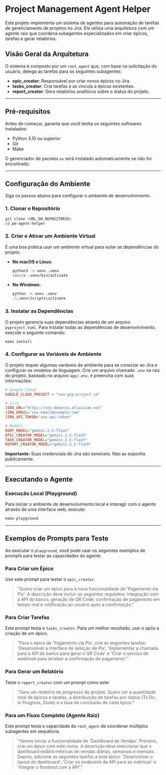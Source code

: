 # Project Management Agent Helper

Este projeto implementa um sistema de agentes para automação de tarefas de gerenciamento de projetos no Jira. Ele utiliza uma arquitetura com um agente raiz que coordena subagentes especializados em criar épicos, tarefas e gerar relatórios.

## Visão Geral da Arquitetura

O sistema é composto por um `root_agent` que, com base na solicitação do usuário, delega as tarefas para os seguintes subagentes:

  * **epic\_creator**: Responsável por criar novos épicos no Jira.
  * **tasks\_creator**: Cria tarefas e as vincula a épicos existentes.
  * **report\_creator**: Gera relatórios analíticos sobre o status do projeto.

-----

## Pré-requisitos

Antes de começar, garanta que você tenha os seguintes softwares instalados:

  * Python 3.10 ou superior
  * Git
  * Make

O gerenciador de pacotes `uv` será instalado automaticamente se não for encontrado.

-----

## Configuração do Ambiente

Siga os passos abaixo para configurar o ambiente de desenvolvimento.

### 1\. Clonar o Repositório

```bash
git clone <URL_DO_REPOSITORIO>
cd pm-agent-helper
```

### 2\. Criar e Ativar um Ambiente Virtual

É uma boa prática usar um ambiente virtual para isolar as dependências do projeto.

  * **No macOS e Linux:**

    ```bash
    python3 -m venv .venv
    source .venv/bin/activate
    ```

  * **No Windows:**

    ```bash
    python -m venv .venv
    .\.venv\Scripts\activate
    ```

### 3\. Instalar as Dependências

O projeto gerencia suas dependências através de um arquivo `pyproject.toml`. Para instalar todas as dependências de desenvolvimento, execute o seguinte comando:

```bash
make install
```

### 4\. Configurar as Variáveis de Ambiente

O projeto requer algumas variáveis de ambiente para se conectar ao Jira e configurar os modelos de linguagem. Crie um arquivo chamado `.env` na raiz do projeto, baseado no arquivo `app/.env`, e preencha com suas informações:

```ini
# Google Cloud
GOOGLE_CLOUD_PROJECT = "seu-gcp-project-id"

# Jira
JIRA_URL="https://seu-dominio.atlassian.net"
JIRA_EMAIL="seu-email@exemplo.com"
JIRA_API_TOKEN="seu-api-token"

# Models
ROOT_MODEL="gemini-2.5-flash"
EPIC_CREATOR_MODEL="gemini-2.5-flash"
TASK_CREATOR_MODEL="gemini-2.5-flash"
REPORT_CREATOR_MODEL="gemini-2.5-flash"
```

**Importante:** Suas credenciais do Jira são sensíveis. Não as exponha publicamente.

-----

## Executando o Agente

### Execução Local (Playground)

Para iniciar o ambiente de desenvolvimento local e interagir com o agente através de uma interface web, execute:

```bash
make playground
```
-----

## Exemplos de Prompts para Teste

Ao executar o `playground`, você pode usar os seguintes exemplos de prompts para testar as capacidades do agente:

### Para Criar um Épico

Use este prompt para testar o `epic_creator`.

> "Quero criar um épico para a nova funcionalidade de 'Pagamento via Pix'. A descrição deve incluir os seguintes requisitos: integração com a API do banco, geração de QR Code, confirmação de pagamento em tempo real e notificação ao usuário após a confirmação."

### Para Criar Tarefas

Este prompt testa o `tasks_creator`. Para um melhor resultado, use-o após a criação de um épico.

> "Para o épico de 'Pagamento via Pix', crie as seguintes tarefas: 'Desenvolver a interface de seleção de Pix', 'Implementar a chamada para a API do banco para gerar o QR Code' e 'Criar o serviço de webhook para receber a confirmação de pagamento'."

### Para Gerar um Relatório

Teste o `report_creator` com um prompt como este:

> "Gere um relatório de progresso do projeto. Quero ver a quantidade total de épicos e tarefas, a distribuição de tarefas por status (To Do, In Progress, Done) e a taxa de conclusão de cada épico."

### Para um Fluxo Completo (Agente Raiz)

Este prompt testa a capacidade do `root_agent` de coordenar múltiplos subagentes em sequência.

> "Vamos iniciar a funcionalidade de 'Dashboard de Vendas'. Primeiro, crie um épico com este nome. A descrição deve mencionar que o dashboard exibirá métricas de vendas diárias, semanais e mensais. Depois, adicione as seguintes tarefas a este épico: 'Desenvolver o layout do dashboard', 'Criar os endpoints da API para as métricas' e 'Integrar o frontend com a API'."
